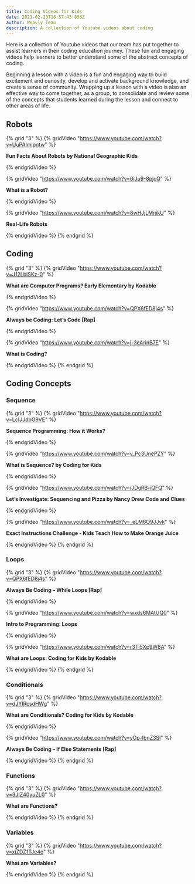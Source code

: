 ```yaml
---
title: Coding Videos for Kids
date: 2021-02-23T16:57:43.855Z
author: Weavly Team
description: A collection of Youtube videos about coding
---
```

Here is a collection of Youtube videos that our team has put together to assist learners in their coding education journey. These fun and engaging videos help learners to better understand some of the abstract concepts of coding.

Beginning a lesson with a video is a fun and engaging way to build excitement and curiosity, develop and activate background knowledge, and create a sense of community. Wrapping up a lesson with a video is also an effective way to come together, as a group, to consolidate and review some of the concepts that students learned during the lesson and connect to other areas of life.

## Robots

{% grid "3" %}
{% gridVideo "https://www.youtube.com/watch?v=UuPAImipntw" %}

**Fun Facts About Robots by National Geographic Kids**

{% endgridVideo %}

{% gridVideo "https://www.youtube.com/watch?v=6iJu9-8pjcQ" %}

**What is a Robot?**

{% endgridVideo %}

{% gridVideo "https://www.youtube.com/watch?v=8wHJjLMnikU" %}

**Real-Life Robots**

{% endgridVideo %}
{% endgrid %}

## Coding

{% grid "3" %}
{% gridVideo "https://www.youtube.com/watch?v=J12LblSKz-0" %}

**What are Computer Programs? Early Elementary by Kodable**

{% endgridVideo %}

{% gridVideo "https://www.youtube.com/watch?v=QPX6fED8j4s" %}

**Always be Coding: Let’s Code \[Rap]**

{% endgridVideo %}

{% gridVideo "https://www.youtube.com/watch?v=j-3eArinB7E" %}

**What is Coding?**

{% endgridVideo %}
{% endgrid %}

## Coding Concepts

### Sequence

{% grid "3" %}
{% gridVideo "https://www.youtube.com/watch?v=LcIJJdbG9VE" %}

**Sequence Programming: How it Works?**

{% endgridVideo %}

{% gridVideo "https://www.youtube.com/watch?v=v_Pc3UnePZY" %}

**What is Sequence? by Coding for Kids**

{% endgridVideo %}

{% gridVideo "https://www.youtube.com/watch?v=iJDgRB-iQFQ" %}

**Let’s Investigate: Sequencing and Pizza by Nancy Drew Code and Clues**

{% endgridVideo %}

{% gridVideo "https://www.youtube.com/watch?v=_eLM6O9JJvk" %}

**Exact Instructions Challenge - Kids Teach How to Make Orange Juice**

{% endgridVideo %}
{% endgrid %}

### Loops

{% grid "3" %}
{% gridVideo "https://www.youtube.com/watch?v=QPX6fED8j4s" %}

**Always Be Coding – While Loops \[Rap]**

{% endgridVideo %}

{% gridVideo "https://www.youtube.com/watch?v=wxds6MAtUQ0" %}

**Intro to Programming: Loops**

{% endgridVideo %}

{% gridVideo "https://www.youtube.com/watch?v=r3Ti5Xp9W8A" %}

**What are Loops: Coding for Kids by Kodable**

{% endgridVideo %}
{% endgrid %}

### Conditionals

{% grid "3" %}
{% gridVideo "https://www.youtube.com/watch?v=dJYIRcsdHWg" %}

**What are Conditionals? Coding for Kids by Kodable**

{% endgridVideo %}

{% gridVideo "https://www.youtube.com/watch?v=yOp-IbnZ3SI" %}

**Always Be Coding – If Else Statements \[Rap]**

{% endgridVideo %}
{% endgrid %}

### Functions

{% grid "3" %}
{% gridVideo "https://www.youtube.com/watch?v=3JIZ40yuZL0" %}

**What are Functions?**

{% endgridVideo %}
{% endgrid %}

### Variables

{% grid "3" %}
{% gridVideo "https://www.youtube.com/watch?v=xjZDZ1TJe4o" %}

**What are Variables?**

{% endgridVideo %}
{% endgrid %}
